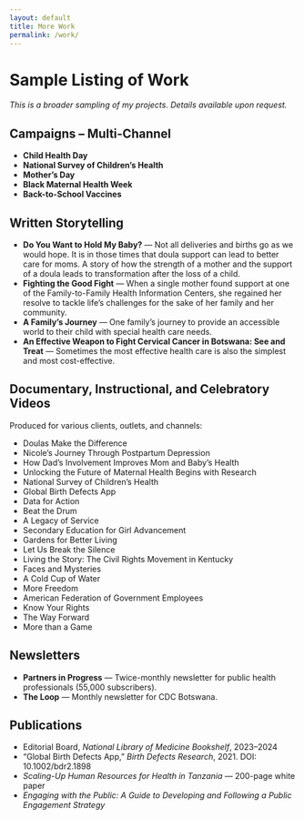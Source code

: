 ```yaml
---
layout: default
title: More Work
permalink: /work/
---
```


# Sample Listing of Work
_This is a broader sampling of my projects. Details available upon request._

## Campaigns – Multi-Channel
- **Child Health Day**
- **National Survey of Children’s Health**
- **Mother’s Day**
- **Black Maternal Health Week**
- **Back-to-School Vaccines**

## Written Storytelling
- **Do You Want to Hold My Baby?** — Not all deliveries and births go as we would hope. It is in those times that doula support can lead to better care for moms. A story of how the strength of a mother and the support of a doula leads to transformation after the loss of a child.
- **Fighting the Good Fight** — When a single mother found support at one of the Family-to-Family Health Information Centers, she regained her resolve to tackle life’s challenges for the sake of her family and her community.
- **A Family’s Journey** — One family’s journey to provide an accessible world to their child with special health care needs.
- **An Effective Weapon to Fight Cervical Cancer in Botswana: See and Treat** — Sometimes the most effective health care is also the simplest and most cost-effective.

## Documentary, Instructional, and Celebratory Videos
Produced for various clients, outlets, and channels:
- Doulas Make the Difference
- Nicole’s Journey Through Postpartum Depression
- How Dad’s Involvement Improves Mom and Baby’s Health
- Unlocking the Future of Maternal Health Begins with Research
- National Survey of Children’s Health
- Global Birth Defects App
- Data for Action
- Beat the Drum
- A Legacy of Service
- Secondary Education for Girl Advancement
- Gardens for Better Living
- Let Us Break the Silence
- Living the Story: The Civil Rights Movement in Kentucky
- Faces and Mysteries
- A Cold Cup of Water
- More Freedom
- American Federation of Government Employees
- Know Your Rights
- The Way Forward
- More than a Game

## Newsletters
- **Partners in Progress** — Twice-monthly newsletter for public health professionals (55,000 subscribers).
- **The Loop** — Monthly newsletter for CDC Botswana.

## Publications
- Editorial Board, *National Library of Medicine Bookshelf*, 2023–2024  
- “Global Birth Defects App,” *Birth Defects Research*, 2021. DOI: 10.1002/bdr2.1898  
- *Scaling-Up Human Resources for Health in Tanzania* — 200-page white paper  
- *Engaging with the Public: A Guide to Developing and Following a Public Engagement Strategy*
